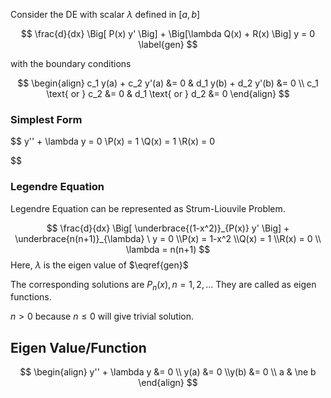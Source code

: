 Consider the DE with scalar $\lambda$ defined in $[a,b]$

$$
\frac{d}{dx}
\Big[
	P(x) y'
\Big]
+
\Big[\lambda Q(x) + R(x) \Big] y
= 0
\label{gen}
$$

with the boundary conditions

$$
\begin{align}
c_1 y(a) + c_2 y'(a) &= 0 &
d_1 y(b) + d_2 y'(b) &= 0 \\
c_1 \text{ or } c_2 &= 0 &
d_1 \text{ or } d_2 &= 0
\end{align}
$$

### Simplest Form

$$
y'' + \lambda y = 0 \\P(x) = 1 \\Q(x) = 1 \\R(x) = 0

$$

### Legendre Equation

Legendre Equation can be represented as Strum-Liouvile Problem.

$$
\frac{d}{dx}
\Big[
	\underbrace{(1-x^2)}_{P(x)}
	y'
\Big] +
\underbrace{n(n+1)}_{\lambda} \ y
= 0 \\P(x) = 1-x^2 \\Q(x) = 1 \\R(x) = 0 \\
\lambda = n(n+1)
$$
Here, $\lambda$ is the eigen value of $\eqref{gen}$

The corresponding solutions are $P_n(x), n = 1, 2, \dots$ They are called as eigen functions.

$n > 0$ because $n \le 0$ will give trivial solution.

## Eigen Value/Function

$$
\begin{align}
y'' + \lambda y &= 0 \\
y(a) &= 0 \\y(b) &= 0 \\
a & \ne b
\end{align}
$$


